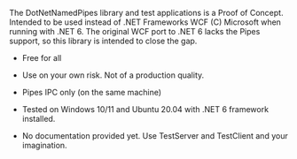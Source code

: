The DotNetNamedPipes library and test applications is a Proof of Concept. Intended to be used instead of .NET Frameworks WCF (C) Microsoft when running with .NET 6.
The original WCF port to .NET 6 lacks the Pipes support, so this library is intended to close the gap.

* Free for all

* Use on your own risk. Not of a production quality.

* Pipes IPC only (on the same machine)

* Tested on Windows 10/11 and Ubuntu 20.04 with .NET 6 framework installed.

* No documentation provided yet. 
  Use TestServer and TestClient and your imagination.
